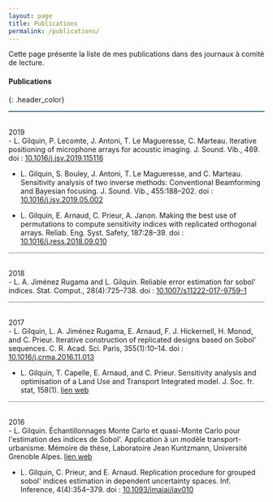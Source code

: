 ```yaml
---
layout: page
title: Publications
permalink: /publications/
---
```


Cette page présente la liste de mes publications dans des journaux à comité de lecture.

#### Publications
{: .header_color}
<hr style="height:2px;border-width:0;color:gray;background-color:#367588"><br>
<span class="time">2019</span><br>
<div class="publi-list" markdown=1>
- L. Gilquin, P. Lecomte, J. Antoni, T. Le Magueresse, C. Marteau. <span class="subtitle">Iterative
positioning of microphone arrays for acoustic imaging</span>. J. Sound. Vib., 469.
doi : <a href="https://doi.org/10.1016/j.jsv.2019.115116">10.1016/j.jsv.2019.115116</a> 

- L. Gilquin, S. Bouley, J. Antoni, T. Le Magueresse, and C. Marteau. <span class="subtitle">Sensitivity analysis of two inverse methods: Conventional Beamforming and Bayesian focusing</span>. J. Sound. Vib., 455:188–202. doi : <a href="https://doi.org/10.1016/j.jsv.2019.05.002">10.1016/j.jsv.2019.05.002</a> 

- L. Gilquin, E. Arnaud, C. Prieur, A. Janon. <span class="subtitle">Making the best use of permutations to compute sensitivity indices with replicated orthogonal arrays</span>. Reliab. Eng. Syst. Safety, 187:28–39. doi : <a href="https://doi.org/10.1016/j.ress.2018.09.010">10.1016/j.ress.2018.09.010</a>
</div>
<hr style="height:1px;border-width:0;color:gray;background-color:#828282"><br>
<span class="time">2018</span><br>
<div class="publi-list" markdown=1>
- L. A. Jiménez Rugama and L. Gilquin. <span class="subtitle">Reliable error estimation for sobol' indices</span>. Stat. Comput., 28(4):725–738. doi : <a href="http://dx.doi.org/10.1007/s11222-017-9759-1">10.1007/s11222-017-9759-1</a>
</div>
<hr style="height:1px;border-width:0;color:gray;background-color:#828282"><br>
<span class="time">2017</span><br>
<div class="publi-list" markdown=1>
- L. Gilquin, L. A. Jiménez Rugama, E. Arnaud, F. J. Hickernell, H. Monod, and C.
Prieur. <span class="subtitle">Iterative construction of replicated designs based on Sobol' sequences</span>. C. R. Acad. Sci. Paris, 355(1):10–14. doi : <a href="http://dx.doi.org/10.1016/j.crma.2016.11.013">10.1016/j.crma.2016.11.013</a>

- L. Gilquin, T. Capelle, E. Arnaud, and C. Prieur. <span class="subtitle">Sensitivity analysis and
optimisation of a Land Use and Transport Integrated model</span>. J. Soc. fr. stat, 158(1). <a href="http://journal-sfds.fr/article/view/604">lien web</a>
</div>
<hr style="height:1px;border-width:0;color:gray;background-color:#828282"><br>
<span class="time">2016</span><br>
<div class="publi-list" markdown=1>
- L. Gilquin. <span class="subtitle">Échantillonnages Monte Carlo et quasi-Monte Carlo pour l'estimation des indices de Sobol'. Application à un modèle transport-urbanisme</span>. Mémoire de thèse, Laboratoire Jean Kuntzmann, Université Grenoble Alpes. <a href="https://hal.inria.fr/tel-01403914">lien web</a>

- L. Gilquin, C. Prieur, and E. Arnaud. <span class="subtitle">Replication procedure for grouped sobol' indices estimation in dependent uncertainty spaces</span>. Inf. Inference, 4(4):354–379.
doi : <a href="http://dx.doi.org/10.1093/imaiai/iav010">10.1093/imaiai/iav010</a>
</div>